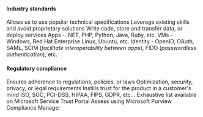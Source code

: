 #### Industry standards
Allows us to use popular technical specifications
Leverage existing skills and avoid proprietary solutions
Write code, store and transfer data, or deploy services
Apps - .NET, PHP, Python, Java, Ruby, etc.
VMs - Windows, Red Hat Enterprise Linux, Ubuntu, etc.
Identity - OpenID, OAuth, SAML, SCIM (*facilitate interoperability between apps*), FIDO (*passwordless authentication*), etc.

#### Regulatory compliance
Ensures adherence to regulations, policies, or laws
Optimization, security, privacy, or legal requirements
Instills trust for the product in a customer's mind
ISO, SOC, PCI-DSS, HIPAA, FIPS, GDPR, etc...
Exhaustive list available on Microsoft Service Trust Portal
Assess using Microsoft Purview Compliance Manager